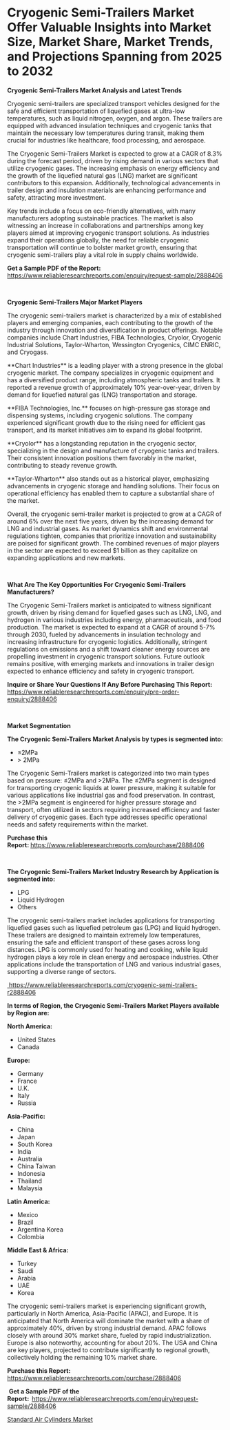 <p><h1>Cryogenic Semi-Trailers Market Offer Valuable Insights into Market Size, Market Share, Market Trends, and Projections Spanning from 2025 to 2032</h1></p><p><strong>Cryogenic Semi-Trailers Market Analysis and Latest Trends</strong></p>
<p><p>Cryogenic semi-trailers are specialized transport vehicles designed for the safe and efficient transportation of liquefied gases at ultra-low temperatures, such as liquid nitrogen, oxygen, and argon. These trailers are equipped with advanced insulation techniques and cryogenic tanks that maintain the necessary low temperatures during transit, making them crucial for industries like healthcare, food processing, and aerospace.</p><p>The Cryogenic Semi-Trailers Market is expected to grow at a CAGR of 8.3% during the forecast period, driven by rising demand in various sectors that utilize cryogenic gases. The increasing emphasis on energy efficiency and the growth of the liquefied natural gas (LNG) market are significant contributors to this expansion. Additionally, technological advancements in trailer design and insulation materials are enhancing performance and safety, attracting more investment.</p><p>Key trends include a focus on eco-friendly alternatives, with many manufacturers adopting sustainable practices. The market is also witnessing an increase in collaborations and partnerships among key players aimed at improving cryogenic transport solutions. As industries expand their operations globally, the need for reliable cryogenic transportation will continue to bolster market growth, ensuring that cryogenic semi-trailers play a vital role in supply chains worldwide.</p></p>
<p><strong>Get a Sample PDF of the Report:&nbsp;</strong> <a href="https://www.reliableresearchreports.com/enquiry/request-sample/2888406?utm_campaign=3309&utm_medium=2&utm_source=Github&utm_content=ia&utm_term=14032025&utm_id=cryogenic-semi-trailers">https://www.reliableresearchreports.com/enquiry/request-sample/2888406</a></p>
<p>&nbsp;</p>
<p><strong>Cryogenic Semi-Trailers Major Market Players</strong></p>
<p><p>The cryogenic semi-trailers market is characterized by a mix of established players and emerging companies, each contributing to the growth of the industry through innovation and diversification in product offerings. Notable companies include Chart Industries, FIBA Technologies, Cryolor, Cryogenic Industrial Solutions, Taylor-Wharton, Wessington Cryogenics, CIMC ENRIC, and Cryogass.</p><p>**Chart Industries** is a leading player with a strong presence in the global cryogenic market. The company specializes in cryogenic equipment and has a diversified product range, including atmospheric tanks and trailers. It reported a revenue growth of approximately 10% year-over-year, driven by demand for liquefied natural gas (LNG) transportation and storage.</p><p>**FIBA Technologies, Inc.** focuses on high-pressure gas storage and dispensing systems, including cryogenic solutions. The company experienced significant growth due to the rising need for efficient gas transport, and its market initiatives aim to expand its global footprint.</p><p>**Cryolor** has a longstanding reputation in the cryogenic sector, specializing in the design and manufacture of cryogenic tanks and trailers. Their consistent innovation positions them favorably in the market, contributing to steady revenue growth.</p><p>**Taylor-Wharton** also stands out as a historical player, emphasizing advancements in cryogenic storage and handling solutions. Their focus on operational efficiency has enabled them to capture a substantial share of the market.</p><p>Overall, the cryogenic semi-trailer market is projected to grow at a CAGR of around 6% over the next five years, driven by the increasing demand for LNG and industrial gases. As market dynamics shift and environmental regulations tighten, companies that prioritize innovation and sustainability are poised for significant growth. The combined revenues of major players in the sector are expected to exceed $1 billion as they capitalize on expanding applications and new markets.</p></p>
<p>&nbsp;</p>
<p><strong>What Are The Key Opportunities For Cryogenic Semi-Trailers Manufacturers?</strong></p>
<p><p>The Cryogenic Semi-Trailers market is anticipated to witness significant growth, driven by rising demand for liquefied gases such as LNG, LNG, and hydrogen in various industries including energy, pharmaceuticals, and food production. The market is expected to expand at a CAGR of around 5-7% through 2030, fueled by advancements in insulation technology and increasing infrastructure for cryogenic logistics. Additionally, stringent regulations on emissions and a shift toward cleaner energy sources are propelling investment in cryogenic transport solutions. Future outlook remains positive, with emerging markets and innovations in trailer design expected to enhance efficiency and safety in cryogenic transport.</p></p>
<p><strong>Inquire or Share Your Questions If Any Before Purchasing This Report:</strong> <a href="https://www.reliableresearchreports.com/enquiry/pre-order-enquiry/2888406?utm_campaign=3309&utm_medium=2&utm_source=Github&utm_content=ia&utm_term=14032025&utm_id=cryogenic-semi-trailers">https://www.reliableresearchreports.com/enquiry/pre-order-enquiry/2888406</a></p>
<p>&nbsp;</p>
<p><strong>Market Segmentation</strong></p>
<p><strong>The Cryogenic Semi-Trailers Market Analysis by types is segmented into:</strong></p>
<p><ul><li>≤2MPa</li><li>> 2MPa</li></ul></p>
<p><p>The Cryogenic Semi-Trailers market is categorized into two main types based on pressure: ≤2MPa and >2MPa. The ≤2MPa segment is designed for transporting cryogenic liquids at lower pressure, making it suitable for various applications like industrial gas and food preservation. In contrast, the >2MPa segment is engineered for higher pressure storage and transport, often utilized in sectors requiring increased efficiency and faster delivery of cryogenic gases. Each type addresses specific operational needs and safety requirements within the market.</p></p>
<p><strong>Purchase this Report:&nbsp;</strong><a href="https://www.reliableresearchreports.com/purchase/2888406?utm_campaign=3309&utm_medium=2&utm_source=Github&utm_content=ia&utm_term=14032025&utm_id=cryogenic-semi-trailers">https://www.reliableresearchreports.com/purchase/2888406</a></p>
<p>&nbsp;</p>
<p><strong>The Cryogenic Semi-Trailers Market Industry Research by Application is segmented into:</strong></p>
<p><ul><li>LPG</li><li>Liquid Hydrogen</li><li>Others</li></ul></p>
<p><p>The cryogenic semi-trailers market includes applications for transporting liquefied gases such as liquefied petroleum gas (LPG) and liquid hydrogen. These trailers are designed to maintain extremely low temperatures, ensuring the safe and efficient transport of these gases across long distances. LPG is commonly used for heating and cooking, while liquid hydrogen plays a key role in clean energy and aerospace industries. Other applications include the transportation of LNG and various industrial gases, supporting a diverse range of sectors.</p></p>
<p><a href="https://www.reliableresearchreports.com/cryogenic-semi-trailers-r2888406?utm_campaign=3309&utm_medium=2&utm_source=Github&utm_content=ia&utm_term=14032025&utm_id=cryogenic-semi-trailers">&nbsp;https://www.reliableresearchreports.com/cryogenic-semi-trailers-r2888406</a></p>
<p><strong>In terms of Region, the Cryogenic Semi-Trailers Market Players available by Region are:</strong></p>
<p>
    <p> <strong> North America: </strong>
        <ul>
            <li>United States</li>
            <li>Canada</li>
        </ul>
        </p> 
    <p> <strong> Europe: </strong>
        <ul>
            <li>Germany</li>
            <li>France</li>
            <li>U.K.</li>
            <li>Italy</li>
            <li>Russia</li>
        </ul>
        </p> 
    <p> <strong> Asia-Pacific: </strong>
        <ul>
            <li>China</li>
            <li>Japan</li>
            <li>South Korea</li>
            <li>India</li>
            <li>Australia</li>
            <li>China Taiwan</li>
            <li>Indonesia</li>
            <li>Thailand</li>
            <li>Malaysia</li>
        </ul>
        </p> 
    <p> <strong> Latin America: </strong>
        <ul>
            <li>Mexico</li>
            <li>Brazil</li>
            <li>Argentina Korea</li>
            <li>Colombia</li>
        </ul>
        </p> 
    <p> <strong> Middle East & Africa: </strong>
        <ul>
            <li>Turkey</li>
            <li>Saudi</li>
            <li>Arabia</li>
            <li>UAE</li>
            <li>Korea</li>
        </ul>
    </p>
    </p>
<p><p>The cryogenic semi-trailers market is experiencing significant growth, particularly in North America, Asia-Pacific (APAC), and Europe. It is anticipated that North America will dominate the market with a share of approximately 40%, driven by strong industrial demand. APAC follows closely with around 30% market share, fueled by rapid industrialization. Europe is also noteworthy, accounting for about 20%. The USA and China are key players, projected to contribute significantly to regional growth, collectively holding the remaining 10% market share.</p></p>
<p><strong>Purchase this Report: </strong><a href="https://www.reliableresearchreports.com/purchase/2888406?utm_campaign=3309&utm_medium=2&utm_source=Github&utm_content=ia&utm_term=14032025&utm_id=cryogenic-semi-trailers">https://www.reliableresearchreports.com/purchase/2888406</a></p>
<p>&nbsp;<strong>Get a Sample PDF of the Report:&nbsp;&nbsp;</strong><a href="https://www.reliableresearchreports.com/enquiry/request-sample/2888406?utm_campaign=3309&utm_medium=2&utm_source=Github&utm_content=ia&utm_term=14032025&utm_id=cryogenic-semi-trailers">https://www.reliableresearchreports.com/enquiry/request-sample/2888406</a></p>
<p><strong></strong></p>
<p><p><a href="https://github.com/shrebasokib/Market-Research-Report-List-1/blob/main/standard-air-cylinders-market.md?utm_campaign=3309&utm_medium=2&utm_source=Github&utm_content=ia&utm_term=14032025&utm_id=cryogenic-semi-trailers">Standard Air Cylinders Market</a></p></p>